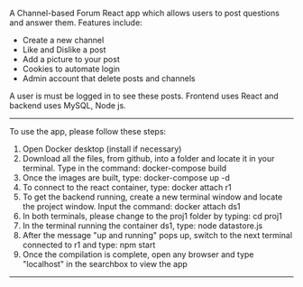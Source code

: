A Channel-based Forum React app which allows users to post questions and answer them. Features include:
- Create a new channel
- Like and Dislike a post
- Add a picture to your post
- Cookies to automate login
- Admin account that delete posts and channels

A user is must be logged in to see these posts. 
Frontend uses React and backend uses MySQL, Node js.

-------------------------------------------------------------------------------------------------------------------------------
To use the app, please follow these steps:
1. Open Docker desktop (install if necessary)
2. Download all the files, from github, into a folder and locate it in your terminal. Type in the command: docker-compose build
3. Once the images are built, type: docker-compose up -d
4. To connect to the react container, type: docker attach r1
5. To get the backend running, create a new terminal window and locate the project window. Input the command: docker attach ds1
6. In both terminals, please change to the proj1 folder by typing: cd proj1
7. In the terminal running the container ds1, type: node datastore.js
8. After the message "up and running" pops up, switch to the next terminal connected to r1 and type: npm start
9. Once the compilation is complete, open any browser and type "localhost" in the searchbox to view the app
-----------------------------------------------------------------------------------------------------------------------------------
